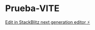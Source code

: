 # Prueba-VITE

[Edit in StackBlitz next generation editor ⚡️](https://stackblitz.com/~/github.com/ERASMIR/Prueba-VITE)